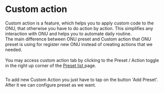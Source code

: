 # Custom action

Custom action is a feature, which helps you to apply custom code to the ONU, that otherwise you have to do action by action. This simplifies any interaction with ONU and helps you to automate daily routine.\
The main difference between ONU preset and Custom action that ONU preset is using for register new ONU instead of creating actions that we needed.\
\
You may access custom action tab by clicking to the Preset / Action toggle in the right up corner of the [Preset list ](presets.md)page.&#x20;

<figure><img src="../.gitbook/assets/toogle.png" alt=""><figcaption></figcaption></figure>

To add new Custom Action you just have to tap on the button 'Add Preset'. After it we can configure preset as we want.

<figure><img src="../.gitbook/assets/cust.png" alt=""><figcaption></figcaption></figure>

